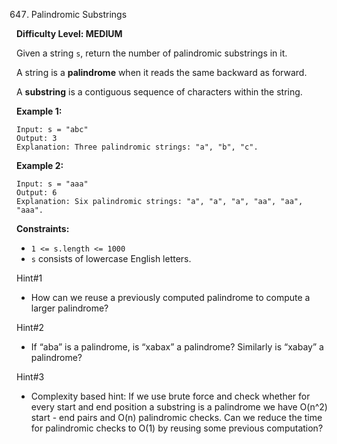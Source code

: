 647. Palindromic Substrings

**Difficulty Level: MEDIUM**

Given a string `s`, return the number of palindromic substrings in it.

A string is a **palindrome** when it reads the same backward as forward.

A **substring** is a contiguous sequence of characters within the string.

 
**Example 1:**
```
Input: s = "abc"
Output: 3
Explanation: Three palindromic strings: "a", "b", "c".
```

**Example 2:**
```
Input: s = "aaa"
Output: 6
Explanation: Six palindromic strings: "a", "a", "a", "aa", "aa", "aaa".
``` 

**Constraints:**
* `1 <= s.length <= 1000`
* `s` consists of lowercase English letters.

Hint#1
* How can we reuse a previously computed palindrome to compute a larger palindrome?

Hint#2
* If “aba” is a palindrome, is “xabax” a palindrome? Similarly is “xabay” a palindrome?

Hint#3
* Complexity based hint:
If we use brute force and check whether for every start and end position a substring is a palindrome we have O(n^2) start - end pairs and O(n) palindromic checks. Can we reduce the time for palindromic checks to O(1) by reusing some previous computation?
